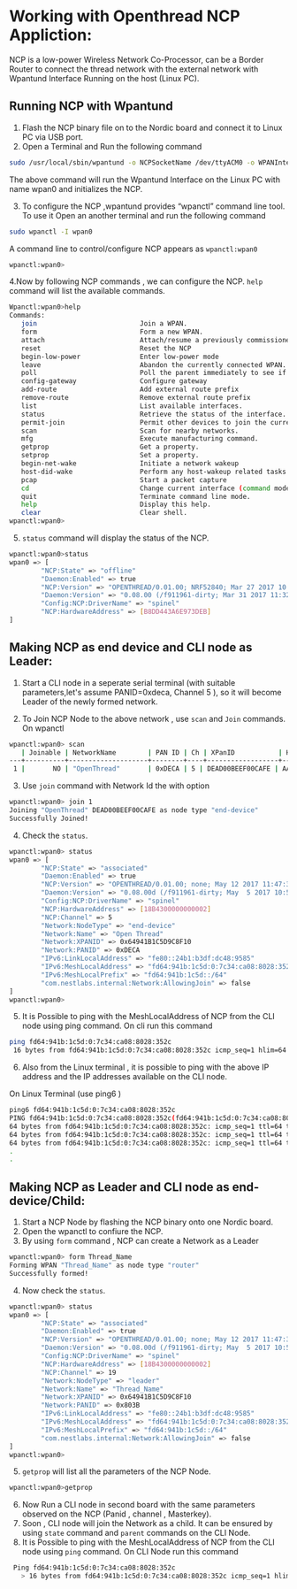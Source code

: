 # Working with Openthread NCP Appliction:
NCP is a low-power Wireless Network Co-Processor, can be a Border Router to connect the thread network with the external network with Wpantund Interface Running on the host (Linux PC).

## Running NCP with Wpantund
1. Flash the NCP binary file on to the Nordic board and connect it to Linux PC via USB port.
2. Open a Terminal and Run the following command
```bash
sudo /usr/local/sbin/wpantund -o NCPSocketName /dev/ttyACM0 -o WPANInterfaceName wpan0
```
The above command will run the Wpantund Interface on the Linux PC with name wpan0 and initializes the NCP.

3. To configure the NCP ,wpantund provides “wpanctl” command line tool. To use it Open an another terminal and run the following command
```bash
sudo wpanctl -I wpan0
```
A command line to control/configure NCP appears as  `wpanctl:wpan0`
```bash
wpanctl:wpan0>
```
4.Now by following NCP commands , we can configure the NCP.  `help` command will list the available commands.
```bash
Wpanctl:wpan0>help
Commands:
   join                          Join a WPAN.
   form                          Form a new WPAN.
   attach                        Attach/resume a previously commissioned network
   reset                         Reset the NCP
   begin-low-power               Enter low-power mode
   leave                         Abandon the currently connected WPAN.
   poll                          Poll the parent immediately to see if there is IP traffic
   config-gateway                Configure gateway
   add-route                     Add external route prefix
   remove-route                  Remove external route prefix
   list                          List available interfaces.
   status                        Retrieve the status of the interface.
   permit-join                   Permit other devices to join the current network.
   scan                          Scan for nearby networks.
   mfg                           Execute manufacturing command.
   getprop                       Get a property.
   setprop                       Set a property.
   begin-net-wake                Initiate a network wakeup
   host-did-wake                 Perform any host-wakeup related tasks
   pcap                          Start a packet capture
   cd                            Change current interface (command mode)
   quit                          Terminate command line mode.
   help                          Display this help.
   clear                         Clear shell.
wpanctl:wpan0>
```
5. `status` command will display the status of the NCP.
```bash
wpanctl:wpan0>status
wpan0 => [
        "NCP:State" => "offline"
        "Daemon:Enabled" => true
        "NCP:Version" => "OPENTHREAD/0.01.00; NRF52840; Mar 27 2017 10:06:23"
        "Daemon:Version" => "0.08.00 (/f911961-dirty; Mar 31 2017 11:32:13)"
        "Config:NCP:DriverName" => "spinel"
        "NCP:HardwareAddress" => [B8DD443A6E973DEB]
]
```
## Making NCP as end device and CLI node as Leader:
1. Start a CLI node in a seperate serial terminal (with suitable parameters,let's assume PANID=0xdeca, Channel 5 ), so it will become Leader of the newly formed network.

2. To Join NCP Node to the above network , use `scan` and `Join` commands. On wpanctl
```bash
wpanctl:wpan0> scan
   | Joinable | NetworkName        | PAN ID | Ch | XPanID           | HWAddr           | RSSI
---+----------+--------------------+--------+----+------------------+------------------+------
 1 |       NO | "OpenThread"       | 0xDECA | 5 | DEAD00BEEF00CAFE | AA9D0AFEC741A253 |  -67
```
3. Use `join` command with Network Id the with option
```bash
wpanctl:wpan0> join 1
Joining "OpenThread" DEAD00BEEF00CAFE as node type "end-device"
Successfully Joined!
```
4. Check the `status`.
```bash
wpanctl:wpan0> status
wpan0 => [
        "NCP:State" => "associated"
        "Daemon:Enabled" => true
        "NCP:Version" => "OPENTHREAD/0.01.00; none; May 12 2017 11:47:38"
        "Daemon:Version" => "0.08.00d (/f911961-dirty; May  5 2017 10:52:26)"
        "Config:NCP:DriverName" => "spinel"
        "NCP:HardwareAddress" => [18B4300000000002]
        "NCP:Channel" => 5
        "Network:NodeType" => "end-device"
        "Network:Name" => "Open Thread"
        "Network:XPANID" => 0x64941B1C5D9C8F10
        "Network:PANID" => 0xDECA
        "IPv6:LinkLocalAddress" => "fe80::24b1:b3df:dc48:9585"
        "IPv6:MeshLocalAddress" => "fd64:941b:1c5d:0:7c34:ca08:8028:352c"
        "IPv6:MeshLocalPrefix" => "fd64:941b:1c5d::/64"
        "com.nestlabs.internal:Network:AllowingJoin" => false
]
wpanctl:wpan0>
```
5. It is Possible to ping with the MeshLocalAddress of NCP from the CLI node using ping command.
On cli run this command
```bash
ping fd64:941b:1c5d:0:7c34:ca08:8028:352c
 16 bytes from fd64:941b:1c5d:0:7c34:ca08:8028:352c icmp_seq=1 hlim=64 time=121ms
```
6. Also from the Linux terminal , it is possible to ping with the above IP address and the IP addresses available on the CLI node.

On Linux Terminal (use ping6 )
```bash
ping6 fd64:941b:1c5d:0:7c34:ca08:8028:352c
PING fd64:941b:1c5d:0:7c34:ca08:8028:352c(fd64:941b:1c5d:0:7c34:ca08:8028:352c) 56 data bytes 
64 bytes from fd64:941b:1c5d:0:7c34:ca08:8028:352c: icmp_seq=1 ttl=64 time=0.015 ms
64 bytes from fd64:941b:1c5d:0:7c34:ca08:8028:352c: icmp_seq=1 ttl=64 time=0.015 ms
64 bytes from fd64:941b:1c5d:0:7c34:ca08:8028:352c: icmp_seq=1 ttl=64 time=0.015 ms
.
.
```
## Making NCP as Leader  and CLI node as end-device/Child:
1. Start a NCP Node by flashing the NCP binary onto one Nordic board.
2. Open the wpanctl to confiure the NCP.
3. By using `form` command , NCP can create a Network as a Leader
```bash
wpanctl:wpan0> form Thread_Name
Forming WPAN "Thread_Name" as node type "router"
Successfully formed!
```
4. Now check the `status`.
```bash
wpanctl:wpan0> status
wpan0 => [
        "NCP:State" => "associated"
        "Daemon:Enabled" => true
        "NCP:Version" => "OPENTHREAD/0.01.00; none; May 12 2017 11:47:38"
        "Daemon:Version" => "0.08.00d (/f911961-dirty; May  5 2017 10:52:26)"
        "Config:NCP:DriverName" => "spinel"
        "NCP:HardwareAddress" => [18B4300000000002]
        "NCP:Channel" => 19
        "Network:NodeType" => "leader"
        "Network:Name" => "Thread_Name"
        "Network:XPANID" => 0x64941B1C5D9C8F10
        "Network:PANID" => 0x803B
        "IPv6:LinkLocalAddress" => "fe80::24b1:b3df:dc48:9585"
        "IPv6:MeshLocalAddress" => "fd64:941b:1c5d:0:7c34:ca08:8028:352c"
        "IPv6:MeshLocalPrefix" => "fd64:941b:1c5d::/64"
        "com.nestlabs.internal:Network:AllowingJoin" => false
]
wpanctl:wpan0>
```
5. `getprop` will list all the parameters of the NCP Node.
```bash
wpanctl:wpan0>getprop
```
6. Now Run a CLI node in second board with the same parameters observed on the NCP (Panid , channel , Masterkey).
7. Soon , CLI node will join the Network as a child. It can be ensured by using `state` command and `parent` commands on the CLI Node.
8. It is Possible to ping with the MeshLocalAddress of NCP from the CLI node using `ping` command.
 On CLI Node  run this command

```bash
 Ping fd64:941b:1c5d:0:7c34:ca08:8028:352c
   > 16 bytes from fd64:941b:1c5d:0:7c34:ca08:8028:352c icmp_seq=1 hlim=64 time=121ms
```
